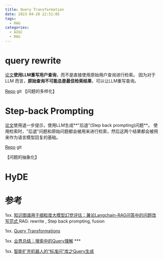 ```yaml
---
title: Query Transformation
date: 2023-04-20 22:51:05
tags:
  - RAG
categories: 
  - AIGC
  - RAG
---
```


<p></p>
<!-- more -->

# query rewrite
[论文](https://arxiv.org/pdf/2305.14283.pdf)**使用LLM重写用户查询**，而不是直接使用原始用户查询进行检索。
因为对于LLM 而言，**原始查询不可能总是最佳检索结果**，可以让LLM重写查询。

[Repo](https://github.com/langchain-ai/langchain/blob/master/cookbook/rewrite.ipynb) git
【问题的多样化】

# Step-back Prompting
[论文](https://arxiv.org/pdf/2310.06117.pdf)使用退一步提示，使用LLM生成**"后退"(Step back prompting)问题**。
使用检索时，"后退"问题和原始问题都会被用来进行检索，然后这两个结果都会被用来作为语言模型回复的基础。

[Repo](https://github.com/langchain-ai/langchain/blob/master/cookbook/stepback-qa.ipynb) git

【问题的抽象化】

# HyDE

# 参考

1xx. [知识图谱用于细粒度大模型幻觉评估：兼论Langchain-RAG问答中的问题改写范式 ](https://mp.weixin.qq.com/s?__biz=MzAxMjc3MjkyMg==&mid=2648406156&idx=1&sn=d91a4df105c4fc4c9523f7141bc1c24d)
  RAG:  rewrite , Step back prompting, fusion 

1xx. [Query Transformations](https://blog.langchain.dev/query-transformations/)  

1xx. [业界总结｜搜索中的Query理解](https://zhuanlan.zhihu.com/p/393914267) ***

1xx. [智能扩充机器人的“标准问”库之Query生成](https://zhuanlan.zhihu.com/p/149429784)